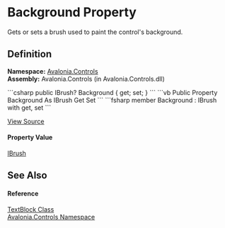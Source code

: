 # Background Property


Gets or sets a brush used to paint the control's background.



## Definition
**Namespace:** <a href="N_Avalonia_Controls">Avalonia.Controls</a>  
**Assembly:** Avalonia.Controls (in Avalonia.Controls.dll)

<Tabs groupId="api-code-preview">
<TabItem value="csharp" label="C#">
```csharp
public IBrush? Background { get; set; }
```
</TabItem>
<TabItem value="vb" label="VB">
```vb
Public Property Background As IBrush
	Get
	Set
```
</TabItem>
<TabItem value="fsharp" label="F#">
```fsharp
member Background : IBrush with get, set
```
</TabItem>
</Tabs>



<a href="https://github.com/AvaloniaUI/Avalonia/tree/master/src/Avalonia.Controls/TextBlock.cs#L207" title="View the source code">View Source</a>



#### Property Value
<a href="T_Avalonia_Media_IBrush">IBrush</a>

## See Also


#### Reference
<a href="T_Avalonia_Controls_TextBlock">TextBlock Class</a>  
<a href="N_Avalonia_Controls">Avalonia.Controls Namespace</a>  

